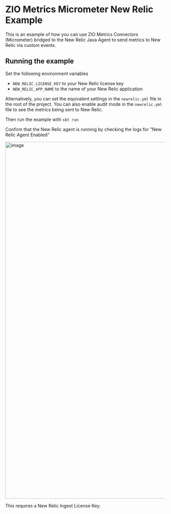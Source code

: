 # ZIO Metrics Micrometer New Relic Example

This is an example of how you can use ZIO Metrics Connectors (Micrometer) bridged to the New Relic Java Agent to send 
metrics to New Relic via custom events.

## Running the example
Set the following environment variables
* `NEW_RELIC_LICENSE_KEY` to your New Relic license key
* `NEW_RELIC_APP_NAME` to the name of your New Relic application

Alternatively, you can set the equivalent settings in the `newrelic.yml` file in the root of the project. You can also 
enable audit mode in the `newrelic.yml` file to see the metrics being sent to New Relic.

Then run the example with `sbt run`

Confirm that the New Relic agent is running by checking the logs for "New Relic Agent Enabled"

<img width="1119" alt="image" src="https://github.com/kaizen-solutions/zio-metrics-newrelic-example/assets/14280155/9ecca22d-160a-4507-b16e-aff603318fec">


This requires a New Relic Ingest License Key.
